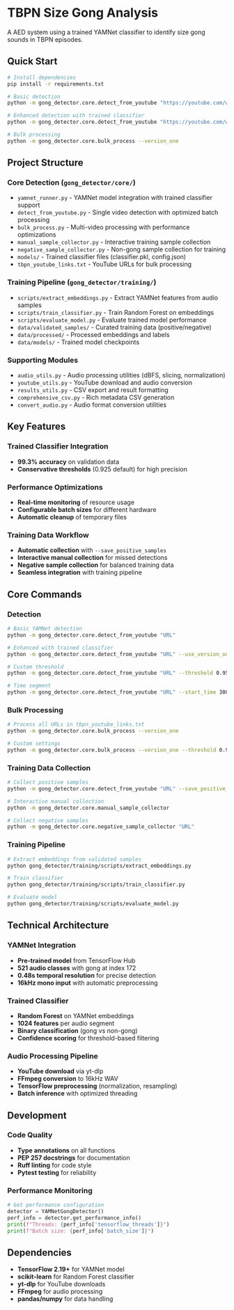 # TBPN Size Gong Analysis

A AED system using a trained YAMNet classifier to identify size gong sounds in TBPN episodes.


## Quick Start

```bash
# Install dependencies
pip install -r requirements.txt

# Basic detection
python -m gong_detector.core.detect_from_youtube "https://youtube.com/watch?v=VIDEO_ID"

# Enhanced detection with trained classifier
python -m gong_detector.core.detect_from_youtube "https://youtube.com/watch?v=VIDEO_ID" --use_version_one

# Bulk processing
python -m gong_detector.core.bulk_process --version_one
```

## Project Structure

### **Core Detection (`gong_detector/core/`)**
- `yamnet_runner.py` - YAMNet model integration with trained classifier support
- `detect_from_youtube.py` - Single video detection with optimized batch processing  
- `bulk_process.py` - Multi-video processing with performance optimizations
- `manual_sample_collector.py` - Interactive training sample collection
- `negative_sample_collector.py` - Non-gong sample collection for training
- `models/` - Trained classifier files (classifier.pkl, config.json)
- `tbpn_youtube_links.txt` - YouTube URLs for bulk processing

### **Training Pipeline (`gong_detector/training/`)**
- `scripts/extract_embeddings.py` - Extract YAMNet features from audio samples
- `scripts/train_classifier.py` - Train Random Forest on embeddings  
- `scripts/evaluate_model.py` - Evaluate trained model performance
- `data/validated_samples/` - Curated training data (positive/negative)
- `data/processed/` - Processed embeddings and labels
- `data/models/` - Trained model checkpoints

### **Supporting Modules**
- `audio_utils.py` - Audio processing utilities (dBFS, slicing, normalization)
- `youtube_utils.py` - YouTube download and audio conversion
- `results_utils.py` - CSV export and result formatting
- `comprehensive_csv.py` - Rich metadata CSV generation
- `convert_audio.py` - Audio format conversion utilities

## Key Features

### **Trained Classifier Integration**
- **99.3% accuracy** on validation data
- **Conservative thresholds** (0.925 default) for high precision

### **Performance Optimizations**
- **Real-time monitoring** of resource usage
- **Configurable batch sizes** for different hardware
- **Automatic cleanup** of temporary files

### **Training Data Workflow**
- **Automatic collection** with `--save_positive_samples`
- **Interactive manual collection** for missed detections
- **Negative sample collection** for balanced training data
- **Seamless integration** with training pipeline

## Core Commands

### **Detection**
```bash
# Basic YAMNet detection
python -m gong_detector.core.detect_from_youtube "URL"

# Enhanced with trained classifier
python -m gong_detector.core.detect_from_youtube "URL" --use_version_one

# Custom threshold
python -m gong_detector.core.detect_from_youtube "URL" --threshold 0.95

# Time segment
python -m gong_detector.core.detect_from_youtube "URL" --start_time 300 --duration 60
```

### **Bulk Processing**
```bash
# Process all URLs in tbpn_youtube_links.txt
python -m gong_detector.core.bulk_process --version_one

# Custom settings
python -m gong_detector.core.bulk_process --version_one --threshold 0.95 --batch_size 10000
```

### **Training Data Collection**
```bash
# Collect positive samples
python -m gong_detector.core.detect_from_youtube "URL" --save_positive_samples

# Interactive manual collection
python -m gong_detector.core.manual_sample_collector

# Collect negative samples
python -m gong_detector.core.negative_sample_collector "URL"
```

### **Training Pipeline**
```bash
# Extract embeddings from validated samples
python gong_detector/training/scripts/extract_embeddings.py

# Train classifier
python gong_detector/training/scripts/train_classifier.py

# Evaluate model
python gong_detector/training/scripts/evaluate_model.py
```

## Technical Architecture

### **YAMNet Integration**
- **Pre-trained model** from TensorFlow Hub
- **521 audio classes** with gong at index 172
- **0.48s temporal resolution** for precise detection
- **16kHz mono input** with automatic preprocessing

### **Trained Classifier**
- **Random Forest** on YAMNet embeddings
- **1024 features** per audio segment
- **Binary classification** (gong vs non-gong)
- **Confidence scoring** for threshold-based filtering

### **Audio Processing Pipeline**
- **YouTube download** via yt-dlp
- **FFmpeg conversion** to 16kHz WAV
- **TensorFlow preprocessing** (normalization, resampling)
- **Batch inference** with optimized threading

## Development

### **Code Quality**
- **Type annotations** on all functions
- **PEP 257 docstrings** for documentation
- **Ruff linting** for code style
- **Pytest testing** for reliability

### **Performance Monitoring**
```python
# Get performance configuration
detector = YAMNetGongDetector()
perf_info = detector.get_performance_info()
print(f"Threads: {perf_info['tensorflow_threads']}")
print(f"Batch size: {perf_info['batch_size']}")
```

## Dependencies

- **TensorFlow 2.19+** for YAMNet model
- **scikit-learn** for Random Forest classifier
- **yt-dlp** for YouTube downloads
- **FFmpeg** for audio processing
- **pandas/numpy** for data handling
